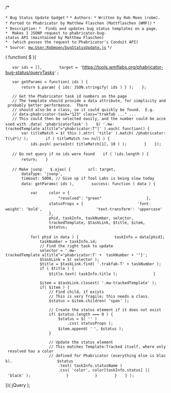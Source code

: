 /\*

`* Bug Status Update Gadget`
`*`
`* Authors:`
`* Written by Rob Moen (robm).`
`* Ported to Phabricator by Matthew Flaschen (Mattflaschen (WMF))`
`*`
`* Description:`
`*  Finds and updates bug status templates on a page.`
`*  Makes 1 JSONP request to phabricator-bug-status API (maintained by Matthew Flaschen)`
`*  (which passes the request to Phabricator's Conduit API)`
`* Source: `[`mw:User:Robmoen/bugStatusUpdate.js`](https://zh.wikipedia.org/wiki/mw:User:Robmoen/bugStatusUpdate.js "wikilink")
`*/`

( function( $ ){

`   var ids = [],`
`       target = '`<https://tools.wmflabs.org/phabricator-bug-status/queryTasks>`';`

`   var getParams = function( ids ) {`
`       return $.param( { ids: JSON.stringify( ids ) } );`
`   };`

`   // Get the Phabricator task id numbers on the page`
`   // The template should provide a data attribute, for simplicity and probably better performance.  There`
`   // should also be a class, so it could quickly be found.  E.g.`
`   // data-phabricator-task="123" class="trakfab ..." ...`
`   // This could then be selected easily, and the number could be accessed with .data( 'phabricatorTask' )`
`   $( '.mw-trackedTemplate a[title^="phabricator:T"]' ).each( function() {`
`       var titleMatch = $( this ).attr( 'title' ).match( /phabricator:T(\d*)/ );`
`       if ( titleMatch !== null ) {`
`           ids.push( parseInt( titleMatch[1], 10 ) );`
`       }`
`   });`

`   // Do not query if no ids were found`
`   if ( !ids.length ) {`
`       return;`
`   }`

`   // Make jsonp`
`   $.ajax( {`
`       url: target,`
`       dataType: 'jsonp',`
`       timeout: 5000, // Give up if Tool Labs is being slow today`
`       data: getParams( ids ),`
`       success: function ( data ) {`

`           var     color = {`
`                       "resolved": "green"`
`                   },`
`                   statusProps = {`
`                       'font-weight': 'bold',`
`                       'text-transform': 'uppercase'`
`                   },`
`                   phid, taskInfo, taskNumber, selector,`
`                   trackedTemplate, $taskLink, $title, $item,`
`                   $status;`

`           for( phid in data ) {`
`               taskInfo = data[phid];`
`               taskNumber = taskInfo.id;`
`               // Find the right task to update`
`               selector = '.mw-trackedTemplate a[title^="phabricator:T' +  taskNumber + '"]';`
`               $taskLink = $( selector );`
`               $title = $taskLink.find( '.trakfab-T' + taskNumber );`
`               if ( $title ) {`
`                   $title.text( taskInfo.title );`
`               }`

`               $item = $taskLink.closest( '.mw-trackedTemplate' );`
`               if( $item ) {`
`                   // Find child, if exists`
`                   // This is very fragile; this needs a class.`
`                   $status = $item.children( 'span' );`

`                   // Create the status element if it does not exist`
`                   if( $status.length === 0 ) {`
`                       $status = $( '`<span></span>`' )`
`                           .css( statusProps );`
`                       $item.append( '`
`', $status );`
`                   }`

`                   // Update the status element`
`                   // This matches Template:Tracked itself, where only resolved has a color`
`                   // defined for Phabricator (everything else is black).`
`                   $status`
`                       .text( taskInfo.statusName )`
`                       .css( 'color', color[taskInfo.status] || 'black' );`
`               }`
`           }`
`       }`
`   } );`

})( jQuery );